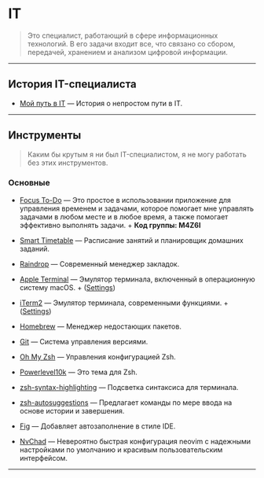 # IT

> Это специалист, работающий в сфере информационных технологий. В его задачи входит все, что связано со сбором, передачей, хранением и анализом цифровой информации.

---

## История IT-специалиста

- [Мой путь в IT](/IT/my-path-to-IT/my-path-to-IT.md) — История о непростом пути в IT.

---

## Инструменты

> Каким бы крутым я ни был IT-специалистом, я не могу работать без этих инструментов. 

### Основные

- [Focus To-Do](https://www.focustodo.cn) — Это простое в использовании приложение для управления временем и задачами, которое помогает мне управлять задачами в любом месте и в любое время, а также помогает эффективно выполнять задачи. + **Код группы: M4Z6I**

- [Smart Timetable](https://smart-timetable.app) — Расписание занятий и планировщик домашних заданий.

- [Raindrop](https://raindrop.io) — Современный менеджер закладок.

- [Apple Terminal](https://support.apple.com/ru-ru/guide/terminal/welcome/mac) — Эмулятор терминала, включенный в операционную систему macOS. + ([Settings](/IT/tools/main/apple-terminal))

- [iTerm2](https://iterm2.com) — Эмулятор терминала, современными функциями. + ([Settings](/IT/tools/main/iTerm2))

- [Homebrew](https://brew.sh) — Менеджер недостающих пакетов.

- [Git](https://git-scm.com) — Система управления версиями.

- [Oh My Zsh](https://ohmyz.sh) — Управления конфигурацией Zsh.

- [Powerlevel10k](https://github.com/romkatv/powerlevel10k) — Это тема для Zsh.

- [zsh-syntax-highlighting](https://github.com/zsh-users/zsh-syntax-highlighting) — Подсветка синтаксиса для терминала.

- [zsh-autosuggestions](https://github.com/zsh-users/zsh-autosuggestions) — Предлагает команды по мере ввода на основе истории и завершения.

- [Fig](https://fig.io) — Добавляет автозаполнение в стиле IDE.

- [NvChad](https://nvchad.com) — Невероятно быстрая конфигурация neovim с надежными настройками по умолчанию и красивым пользовательским интерфейсом.

---
